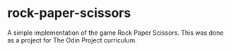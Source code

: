 # rock-paper-scissors

A simple implementation of the game Rock Paper Scissors. This was done as a project for The Odin Project curriculum.
